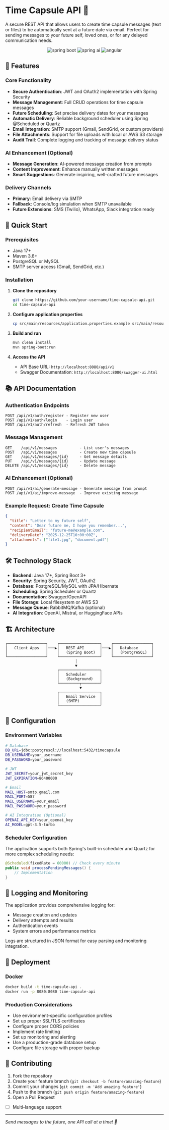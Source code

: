 # Time Capsule API 📮

A secure REST API that allows users to create time capsule messages (text or files) to be automatically sent at a future date via email. Perfect for sending messages to your future self, loved ones, or for any delayed communication needs.
<div align="center">
     <div>
         <img src="https://img.shields.io/badge/-SpringBoot-black?style=for-the-badge&logoColor=white&logo=springboot&color=47A248" alt="spring boot" />
         <img src="https://img.shields.io/badge/-Spring_AI-black?style=for-the-badge&logo=spring&logoColor=white&color=6DB33F" alt="spring ai" />
         <img src="https://img.shields.io/badge/-Angular-black?style=for-the-badge&logo=angular&logoColor=white&color=DD0031" alt="angular" />
      </div>
</div>


## 🌟 Features

### Core Functionality
- **Secure Authentication**: JWT and OAuth2 implementation with Spring Security
- **Message Management**: Full CRUD operations for time capsule messages
- **Future Scheduling**: Set precise delivery dates for your messages
- **Automatic Delivery**: Reliable background scheduler using Spring @Scheduled or Quartz
- **Email Integration**: SMTP support (Gmail, SendGrid, or custom providers)
- **File Attachments**: Support for file uploads with local or AWS S3 storage
- **Audit Trail**: Complete logging and tracking of message delivery status

### AI Enhancement (Optional)
- **Message Generation**: AI-powered message creation from prompts
- **Content Improvement**: Enhance manually written messages
- **Smart Suggestions**: Generate inspiring, well-crafted future messages

### Delivery Channels
- **Primary**: Email delivery via SMTP
- **Fallback**: Console/log simulation when SMTP unavailable
- **Future Extensions**: SMS (Twilio), WhatsApp, Slack integration ready

## 🚀 Quick Start

### Prerequisites
- Java 17+
- Maven 3.6+
- PostgreSQL or MySQL
- SMTP server access (Gmail, SendGrid, etc.)

### Installation

1. **Clone the repository**
   ```bash
   git clone https://github.com/your-username/time-capsule-api.git
   cd time-capsule-api
   ```

2. **Configure application properties**
   ```bash
   cp src/main/resources/application.properties.example src/main/resources/application.properties
   ```
   
3. **Build and run**
   ```bash
   mvn clean install
   mvn spring-boot:run
   ```

4. **Access the API**
   - API Base URL: `http://localhost:8080/api/v1`
   - Swagger Documentation: `http://localhost:8080/swagger-ui.html`

## 📚 API Documentation

### Authentication Endpoints
```
POST /api/v1/auth/register - Register new user
POST /api/v1/auth/login    - Login user
POST /api/v1/auth/refresh  - Refresh JWT token
```

### Message Management
```
GET    /api/v1/messages          - List user's messages
POST   /api/v1/messages          - Create new time capsule
GET    /api/v1/messages/{id}     - Get message details
PUT    /api/v1/messages/{id}     - Update message
DELETE /api/v1/messages/{id}     - Delete message
```

### AI Enhancement (Optional)
```
POST /api/v1/ai/generate-message - Generate message from prompt
POST /api/v1/ai/improve-message  - Improve existing message
```

### Example Request: Create Time Capsule
```json
{
  "title": "Letter to my future self",
  "content": "Dear future me, I hope you remember...",
  "recipientEmail": "future-me@example.com",
  "deliveryDate": "2025-12-25T10:00:00Z",
  "attachments": ["file1.jpg", "document.pdf"]
}
```

## 🛠️ Technology Stack

- **Backend**: Java 17+, Spring Boot 3+
- **Security**: Spring Security, JWT, OAuth2
- **Database**: PostgreSQL/MySQL with JPA/Hibernate
- **Scheduling**: Spring Scheduler or Quartz
- **Documentation**: Swagger/OpenAPI
- **File Storage**: Local filesystem or AWS S3
- **Message Queue**: RabbitMQ/Kafka (optional)
- **AI Integration**: OpenAI, Mistral, or HuggingFace APIs

## 🏗️ Architecture

```
┌─────────────────┐    ┌──────────────────┐    ┌─────────────────┐
│   Client Apps   │───▶│   REST API       │───▶│   Database      │
│                 │    │   (Spring Boot)  │    │   (PostgreSQL)  │
└─────────────────┘    └──────────────────┘    └─────────────────┘
                               │
                               ▼
                       ┌──────────────────┐
                       │   Scheduler      │
                       │   (Background)   │
                       └─────────┬────────┘
                                 ▼
                       ┌──────────────────┐
                       │   Email Service  │
                       │   (SMTP)         │
                       └──────────────────┘
```

## 🔧 Configuration

### Environment Variables
```bash
# Database
DB_URL=jdbc:postgresql://localhost:5432/timecapsule
DB_USERNAME=your_username
DB_PASSWORD=your_password

# JWT
JWT_SECRET=your_jwt_secret_key
JWT_EXPIRATION=86400000

# Email
MAIL_HOST=smtp.gmail.com
MAIL_PORT=587
MAIL_USERNAME=your_email
MAIL_PASSWORD=your_password

# AI Integration (Optional)
OPENAI_API_KEY=your_openai_key
AI_MODEL=gpt-3.5-turbo
```

### Scheduler Configuration
The application supports both Spring's built-in scheduler and Quartz for more complex scheduling needs:

```java
@Scheduled(fixedRate = 60000) // Check every minute
public void processPendingMessages() {
    // Implementation
}
```

## 📝 Logging and Monitoring

The application provides comprehensive logging for:
- Message creation and updates
- Delivery attempts and results
- Authentication events
- System errors and performance metrics

Logs are structured in JSON format for easy parsing and monitoring integration.

## 🚀 Deployment

### Docker
```bash
docker build -t time-capsule-api .
docker run -p 8080:8080 time-capsule-api
```

### Production Considerations
- Use environment-specific configuration profiles
- Set up proper SSL/TLS certificates
- Configure proper CORS policies
- Implement rate limiting
- Set up monitoring and alerting
- Use a production-grade database setup
- Configure file storage with proper backup

## 🤝 Contributing

1. Fork the repository
2. Create your feature branch (`git checkout -b feature/amazing-feature`)
3. Commit your changes (`git commit -m 'Add amazing feature'`)
4. Push to the branch (`git push origin feature/amazing-feature`)
5. Open a Pull Request

- [ ] Multi-language support

---

*Send messages to the future, one API call at a time! 🚀*
